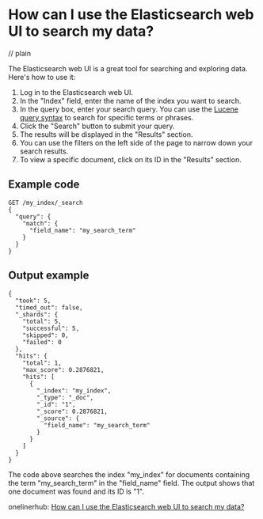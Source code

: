 # How can I use the Elasticsearch web UI to search my data?
// plain

The Elasticsearch web UI is a great tool for searching and exploring data. Here's how to use it:

1. Log in to the Elasticsearch web UI.
2. In the "Index" field, enter the name of the index you want to search.
3. In the query box, enter your search query. You can use the [Lucene query syntax](https://lucene.apache.org/core/2_9_4/queryparsersyntax.html) to search for specific terms or phrases.
4. Click the "Search" button to submit your query.
5. The results will be displayed in the "Results" section.
6. You can use the filters on the left side of the page to narrow down your search results.
7. To view a specific document, click on its ID in the "Results" section.

## Example code


```
GET /my_index/_search
{
  "query": {
    "match": {
      "field_name": "my_search_term"
    }
  }
}
```

## Output example


```
{
  "took": 5,
  "timed_out": false,
  "_shards": {
    "total": 5,
    "successful": 5,
    "skipped": 0,
    "failed": 0
  },
  "hits": {
    "total": 1,
    "max_score": 0.2876821,
    "hits": [
      {
        "_index": "my_index",
        "_type": "_doc",
        "_id": "1",
        "_score": 0.2876821,
        "_source": {
          "field_name": "my_search_term"
        }
      }
    ]
  }
}
```

The code above searches the index "my_index" for documents containing the term "my_search_term" in the "field_name" field. The output shows that one document was found and its ID is "1".

onelinerhub: [How can I use the Elasticsearch web UI to search my data?](https://onelinerhub.com/elasticsearch/how-can-i-use-the-elasticsearch-web-ui-to-search-my-data)